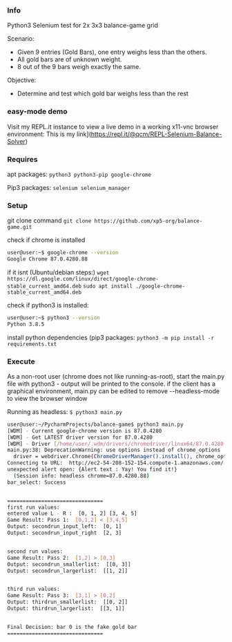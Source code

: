 ### Info
Python3 Selenium test for 2x 3x3 balance-game grid

Scenario: 
- Given 9 entries (Gold Bars), one entry weighs less than the others. 
- All gold bars are of unknown weight. 
- 8 out of the 9 bars weigh exactly the same. 


Objective: 
- Determine and test which gold bar weighs less than the rest

### easy-mode demo
Visit my REPL.it instance to view a live demo in a working x11-vnc browser environment:
This is my link](https://repl.it/@qcm/REPL-Selenium-Balance-Solver)



### Requires

apt packages:
`python3
python3-pip
google-chrome`

Pip3 packages:
`selenium
selenium_manager`


### Setup

git clone command
`git clone https://github.com/xp5-org/balance-game.git`

check if chrome is installed
```bash
user@user:~$ google-chrome --version
Google Chrome 87.0.4280.88 
```

if it isnt  (Ubuntu/debian steps:)
`wget https://dl.google.com/linux/direct/google-chrome-stable_current_amd64.deb`
`sudo apt install ./google-chrome-stable_current_amd64.deb`

check if python3 is installed:
```bash
user@user:~$ python3 --version
Python 3.8.5
```

install python dependencies (pip3 packages:
`python3 -m pip install -r requirements.txt`


### Execute
As a non-root user (chrome does not like running-as-root), start the main.py file with python3 - output will be printed to the console.  if the client has a graphical environment, main.py can be edited to remove --headless-mode to view the browser window 

Running as headless: 
`$ python3 main.py`


```bash
user@user:~/PycharmProjects/balance-game$ python3 main.py
[WDM] - Current google-chrome version is 87.0.4280
[WDM] - Get LATEST driver version for 87.0.4280
[WDM] - Driver [/home/user/.wdm/drivers/chromedriver/linux64/87.0.4280.88/chromedriver] found in cache
main.py:38: DeprecationWarning: use options instead of chrome_options
  driver = webdriver.Chrome(ChromeDriverManager().install(), chrome_options=chrome_options)
Connecting to URL:  http://ec2-54-208-152-154.compute-1.amazonaws.com/
unexpected alert open: {Alert text : Yay! You find it!}
  (Session info: headless chrome=87.0.4280.88)
bar_select: Success


===============================
first run values:
entered value L - R :  [0, 1, 2] [3, 4, 5]
Game Result: Pass 1:  [0,1,2] < [3,4,5]
Output: secondrun_input_left:  [0, 1]
Output: secondrun_input_right  [2, 3]


second run values:
Game Result: Pass 2:  [1,2] > [0,3]
Output: secondrun_smallerlist:  [[0, 3]]
Output: secondrun_largerlist:  [[1, 2]]


third run values:
Game Result: Pass 3:  [3,1] > [0,2]
Output: thirdrun_smallerlist:  [[0, 2]]
Output: thirdrun_largerlist:  [[3, 1]]


Final Decision: bar 0 is the fake gold bar
===============================

```


